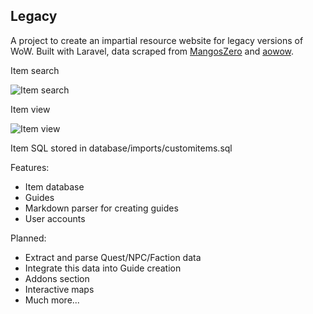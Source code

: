 ## Legacy

A project to create an impartial resource website for legacy versions of WoW. Built with Laravel, data scraped from [MangosZero](https://github.com/mangoszero/database) and [aowow](https://github.com/mangostools/aowow).

Item search

![Item search](http://i.imgur.com/Rr9yl81.jpg)

Item view

![Item view](http://i.imgur.com/FcnOZ9p.jpg)

Item SQL stored in database/imports/customitems.sql

Features:

- Item database
- Guides
- Markdown parser for creating guides
- User accounts

Planned:

- Extract and parse Quest/NPC/Faction data
- Integrate this data into Guide creation
- Addons section
- Interactive maps
- Much more...
